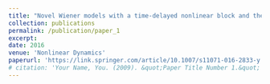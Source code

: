 ```yaml
---
title: "Novel Wiener models with a time-delayed nonlinear block and their identification"
collection: publications
permalink: /publication/paper_1
excerpt: 
date: 2016
venue: 'Nonlinear Dynamics'
paperurl: 'https://link.springer.com/article/10.1007/s11071-016-2833-y'
# citation: 'Your Name, You. (2009). &quot;Paper Title Number 1.&quot; <i>Journal 1</i>. 1(1).'
---
```


<!-- [Download paper here](http://academicpages.github.io/files/paper1.pdf)

Recommended citation: Your Name, You. (2009). "Paper Title Number 1." <i>Journal 1</i>. 1(1). -->